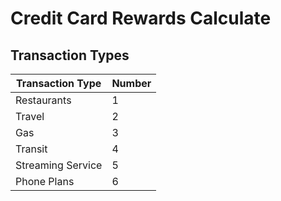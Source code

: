 # Credit Card Rewards Calculate

## Transaction Types

| Transaction Type  | Number |
| ----------------- | ------ |
| Restaurants       | 1      |
| Travel            | 2      |
| Gas               | 3      |
| Transit           | 4      |
| Streaming Service | 5      |
| Phone Plans       | 6      |
